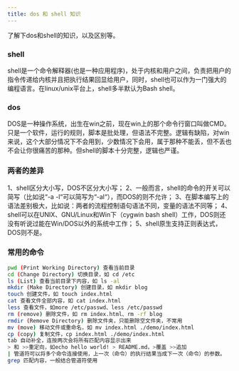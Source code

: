 ```yaml
---
title: dos 和 shell 知识
---
```

了解下dos和shell的知识，以及区别等。
### shell
shell是一个命令解释器(也是一种应用程序)，处于内核和用户之间，负责把用户的指令传递给内核并且把执行结果回显给用户，同时，shell也可以作为一门强大的编程语言。在linux/unix平台上，shell多半默认为Bash shell。
### dos
DOS是一种操作系统，出生在win之前，现在win上的那个命令行窗口叫做CMD。只是一个软件，运行的规则，脚本是批处理，但语法不完整。逻辑有缺陷，对win来说，这个大部分情况下不会用到，少数情况下会用，属于那种不能丢，但不丢也不会让你很痛苦的那种。但shell的脚本十分完整，逻辑也严谨。
### 两者的差异
1、shell区分大小写，DOS不区分大小写；
2、一般而言，shell的命令的开关可以简写（比如说“-a -l“可以简写为“-al“），而DOS的则不允许；
3、在脚本编写上的语法差别极大，比如说：两者的流程控制语句语法不同，变量的语法不同等；
4、shell可以在UNIX、GNU/Linux和Win下（cygwin bash shell）工作，DOS则还没有听说过能在Win/DOS以外的系统中工作；
5、shell原生支持正则表达式，DOS则不是。
### 常用的命令
``` bash
pwd (Print Working Directory) 查看当前目录
cd (Change Directory) 切换目录，如 cd /etc
ls (List) 查看当前目录下内容，如 ls -al
mkdir (Make Directory) 创建目录，如 mkdir blog
touch 创建文件，如 touch index.html
cat 查看文件全部内容，如 cat index.html
less 查看文件，如more /etc/passwd、less /etc/passwd
rm (remove) 删除文件，如 rm index.html、rm -rf blog
rmdir (Remove Directory) 删除文件夹，只能删除空文件夹，不常用
mv (move) 移动文件或重命名，如 mv index.html ./demo/index.html
cp (copy) 复制文件，cp index.html ./demo/index.html
tab 自动补全，连按两次会将所有匹配内容显示出来
> 和 >>重定向，如echo hello world! > README.md，>覆盖 >>追加
| 管道符可以将多个命令连接使用，上一次（命令）的执行结果当成下一次（命令）的参数。
grep 匹配内容，一般结合管道符使用

```